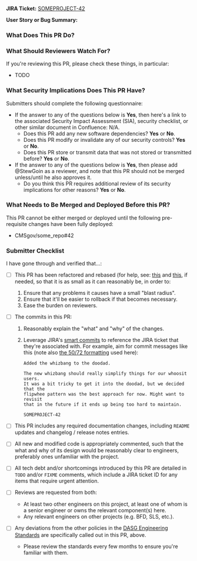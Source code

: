 <!--
You've got a Pull Request you want to submit? Awesome!
This PR template is here to help ensure you're setup for success:
  please fill it out to help ensure that your PR is complete and ready for approval.
-->

**JIRA Ticket:**
[SOMEPROJECT-42](https://jira.cms.gov/browse/SOMEPROJECT-42)

**User Story or Bug Summary:**
<!-- Please copy-paste the brief user story or bug description that this PR is intended to address. -->


### What Does This PR Do?

<!--
Add detailed discussion of changes here
This is likely a summary, or the complete contents, of your commit messages.
-->


### What Should Reviewers Watch For?

<!--
Add some items to the following list, or remove the entire section if it doesn't apply for some reason.

Common items include:
* Is this likely to address the goals expressed in the user story?
* Are any additional documentation updates needed?
* Are there any unhandled and/or untested edge cases you can think of?
* Is user input properly sanitized & handled?
* Does this make any backwards-incompatible changes that might break end user clients?
* Can you find any bugs if you run the code locally and test it manually?
-->

If you're reviewing this PR, please check these things, in particular:

* TODO


### What Security Implications Does This PR Have?

Submitters should complete the following questionnaire:

* If the answer to any of the questions below is **Yes**, then here's a link to the associated Security Impact Assessment (SIA), security checklist, or other similar document in Confluence: N/A.
    * Does this PR add any new software dependencies? **Yes** or **No**.
    * Does this PR modify or invalidate any of our security controls? **Yes** or **No**.
    * Does this PR store or transmit data that was not stored or transmitted before? **Yes** or **No**.
* If the answer to any of the questions below is **Yes**, then please add @StewGoin as a reviewer, and note that this PR should not be merged unless/until he also approves it.
    * Do you think this PR requires additional review of its security implications for other reasons? **Yes** or **No**.


### What Needs to Be Merged and Deployed Before this PR?

<!--
Add some items to the following list, or remove the entire section if it doesn't apply.

Common items include:
* Database migrations (which should always be deployed by themselves, to reduce risk).
* New features in external dependencies (e.g. BFD).
-->

This PR cannot be either merged or deployed until the following pre-requisite changes have been fully deployed:

* CMSgov/some_repo#42


### Submitter Checklist

I have gone through and verified that...:

* [ ] This PR has been refactored and rebased (for help, see: [this](https://dev.to/maxwell_dev/the-git-rebase-introduction-i-wish-id-had) and [this](https://raphaelfabeni.com/git-editing-commits-part-1/), if needed, so that it is as small as it can reasonably be, in order to:
    1. Ensure that any problems it causes have a small "blast radius".
    2. Ensure that it'll be easier to rollback if that becomes necessary.
    3. Ease the burden on reviewers.
* [ ] The commits in this PR:
    1. Reasonably explain the "what" and "why" of the changes.
    2. Leverage JIRA's [smart commits](https://confluence.atlassian.com/jirasoftwarecloud/processing-issues-with-smart-commits-788960027.html) to reference the JIRA ticket that they're associated with. For example, aim for commit messages like this (note also [the 50/72 formatting](https://stackoverflow.com/q/2290016) used here):
        
        ```
        Added the whizbang to the doodad.

        The new whizbang should really simplify things for our whoosit users.
        It was a bit tricky to get it into the doodad, but we decided that the
        flipwhee pattern was the best approach for now. Might want to revisit
        that in the future if it ends up being too hard to maintain.

        SOMEPROJECT-42
        ```
        
* [ ] This PR includes any required documentation changes, including `README` updates and changelog / release notes entries.
* [ ] All new and modified code is appropriately commented, such that the what and why of its design would be reasonably clear to engineers, preferably ones unfamiliar with the project.
* [ ] All tech debt and/or shortcomings introduced by this PR are detailed in `TODO` and/or `FIXME` comments, which include a JIRA ticket ID for any items that require urgent attention.
* [ ] Reviews are requested from both:
    * At least two other engineers on this project, at least one of whom is a senior engineer or owns the relevant component(s) here.
    * Any relevant engineers on other projects (e.g. BFD, SLS, etc.).
* [ ] Any deviations from the other policies in the [DASG Engineering Standards](https://github.com/CMSgov/cms-oeda-dasg/blob/master/policies/engineering_standards.md) are specifically called out in this PR, above.
    * Please review the standards every few months to ensure you're familiar with them.

